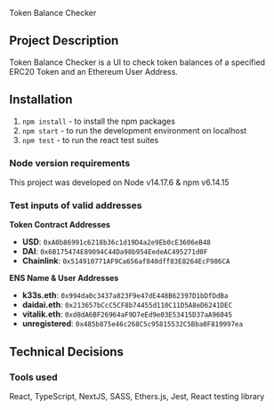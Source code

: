 Token Balance Checker

## Project Description
Token Balance Checker is a UI to check token balances of a specified ERC20 Token and an Ethereum User Address.

## Installation

1. `npm install` - to install the npm packages
2. `npm start` - to run the development environment on localhost
3. `npm test` - to run the react test suites

### Node version requirements

This project was developed on Node v14.17.6 & npm v6.14.15

### Test inputs of valid addresses
**Token Contract Addresses**
- **USD**: `0xA0b86991c6218b36c1d19D4a2e9Eb0cE3606eB48`
- **DAI**: `0x6B175474E89094C44Da98b954EedeAC495271d0F`
- **Chainlink**: `0x514910771AF9Ca656af840dff83E8264EcF986CA`

**ENS Name & User Addresses**
- **k33s.eth**: `0x994da0c3437a823F9e47dE448B62397D1bDfDdBa`
- **daidai.eth**: `0x213657bCcC5CF8b74455d110C11D5A8eD6241DEC`
- **vitalik.eth**: `0xd8dA6BF26964aF9D7eEd9e03E53415D37aA96045`
- **unregistered**: `0x485b875e46c268C5c95815532C5Bba0F819997ea`


## Technical Decisions
### Tools used

React, TypeScript, NextJS, SASS, Ethers.js, Jest, React testing library
